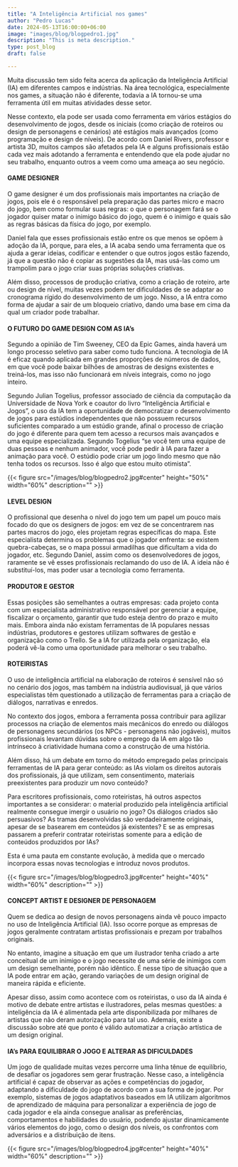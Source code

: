 ```yaml
---
title: "A Inteligência Artificial nos games"
author: "Pedro Lucas"
date: 2024-05-13T16:00:00+06:00
image: "images/blog/blogpedro1.jpg"
description: "This is meta description."
type: post_blog
draft: false

---
```

Muita discussão tem sido feita acerca da aplicação da Inteligência Artificial (IA) em diferentes campos e indústrias. Na área tecnológica, especialmente nos games, a situação não é diferente, todavia a IA tornou-se uma ferramenta útil em muitas atividades desse setor.

Nesse contexto, ela pode ser usada como ferramenta em vários estágios do desenvolvimento de jogos, desde os iniciais (como criação de roteiros ou design de personagens e cenários) até estágios mais avançados (como programação e design de níveis). De acordo com Daniel Rivers, professor e artista 3D, muitos campos são afetados pela IA e alguns profissionais estão cada vez mais adotando a ferramenta e entendendo que ela pode ajudar no seu trabalho, enquanto outros a veem como uma ameaça ao seu negócio.

#### GAME DESIGNER

O game designer é um dos profissionais mais importantes na criação de jogos, pois ele é o responsável pela preparação das partes micro e macro do jogo, bem como formular suas regras: o que o personagem fará se o jogador quiser matar o inimigo básico do jogo, quem é o inimigo e quais são as regras básicas da física do jogo, por exemplo.

Daniel fala que esses profissionais estão entre os que menos se opõem à adoção da IA, porque, para eles, a IA acaba sendo uma ferramenta que os ajuda a gerar ideias, codificar e entender o que outros jogos estão fazendo, já que a questão não é copiar as sugestões da IA, mas usá-las como um trampolim para o jogo criar suas próprias soluções criativas.

Além disso, processos de produção criativa, como a criação de roteiro, arte ou design de nível, muitas vezes podem ter dificuldades de se adaptar ao cronograma rígido do desenvolvimento de um jogo. Nisso, a IA entra como forma de ajudar a sair de um bloqueio criativo, dando uma base em cima da qual um criador pode trabalhar.

#### O FUTURO DO GAME DESIGN COM AS IA’s

Segundo a opinião de Tim Sweeney, CEO da Epic Games, ainda haverá um longo processo seletivo para saber como tudo funciona. A tecnologia de IA é eficaz quando aplicada em grandes proporções de números de dados, em que você pode baixar bilhões de amostras de designs existentes e treiná-los, mas isso não funcionará em níveis integrais, como no jogo inteiro.

Segundo Julian Togelius, professor associado de ciência da computação da Universidade de Nova York e coautor do livro “Inteligência Artificial e Jogos”, o uso da IA ​​tem a oportunidade de democratizar o desenvolvimento de jogos para estúdios independentes que não possuem recursos suficientes comparado a um estúdio grande, afinal o processo de criação do jogo é diferente para quem tem acesso a recursos mais avançados e uma equipe especializada. Segundo Togelius “se você tem uma equipe de duas pessoas e nenhum animador, você pode pedir à IA para fazer a animação para você. O estúdio pode criar um jogo lindo mesmo que não tenha todos os recursos. Isso é algo que estou muito otimista”.




{{< figure src="/images/blog/blogpedro2.jpg#center" height="50%" width="60%" description="" >}}


#### LEVEL DESIGN

O profissional que desenha o nível do jogo tem um papel um pouco mais focado do que os designers de jogos: em vez de se concentrarem nas partes macros do jogo, eles projetam regras específicas do mapa. Este especialista determina os problemas que o jogador enfrenta: se existem quebra-cabeças, se o mapa possui armadilhas que dificultam a vida do jogador, etc. Segundo Daniel, assim como os desenvolvedores de jogos, raramente se vê esses profissionais reclamando do uso de IA. A ideia não é substituí-los, mas poder usar a tecnologia como ferramenta.

#### PRODUTOR E GESTOR    
Essas posições são semelhantes a outras empresas: cada projeto conta com um especialista administrativo responsável por gerenciar a equipe, fiscalizar o orçamento, garantir que tudo esteja dentro do prazo e muito mais. Embora ainda não existam ferramentas de IA populares nessas indústrias, produtores e gestores utilizam softwares de gestão e organização como o Trello. Se a IA for utilizada pela organização, ela poderá vê-la como uma oportunidade para melhorar o seu trabalho.

#### ROTEIRISTAS 

O uso de inteligência artificial na elaboração de roteiros é sensível não só no cenário dos jogos, mas também na indústria audiovisual, já que vários especialistas têm questionado a utilização de ferramentas para a criação de diálogos, narrativas e enredos.

No contexto dos jogos, embora a ferramenta possa contribuir para agilizar processos na criação de elementos mais mecânicos do enredo ou diálogos de personagens secundários (os NPCs - personagens não jogáveis), muitos profissionais levantam dúvidas sobre o emprego da IA em algo tão intrínseco à criatividade humana como a construção de uma história.

Além disso, há um debate em torno do método empregado pelas principais ferramentas de IA para gerar conteúdo: as IAs violam os direitos autorais dos profissionais, já que utilizam, sem consentimento, materiais preexistentes para produzir um novo conteúdo?

Para escritores profissionais, como roteiristas, há outros aspectos importantes a se considerar: o material produzido pela inteligência artificial realmente consegue imergir o usuário no jogo? Os diálogos criados são persuasivos? As tramas desenvolvidas são verdadeiramente originais, apesar de se basearem em conteúdos já existentes? E se as empresas passarem a preferir contratar roteiristas somente para a edição de conteúdos produzidos por IAs?

Esta é uma pauta em constante evolução, à medida que o mercado incorpora essas novas tecnologias e introduz novos produtos.



{{< figure src="/images/blog/blogpedro3.jpg#center" height="40%" width="60%" description="" >}}


#### CONCEPT ARTIST E DESIGNER DE PERSONAGEM

Quem se dedica ao design de novos personagens ainda vê pouco impacto no uso de Inteligência Artificial (IA). Isso ocorre porque as empresas de jogos geralmente contratam artistas profissionais e prezam por trabalhos originais.

No entanto, imagine a situação em que um ilustrador tenha criado a arte conceitual de um inimigo e o jogo necessite de uma série de inimigos com um design semelhante, porém não idêntico. É nesse tipo de situação que a IA pode entrar em ação, gerando variações de um design original de maneira rápida e eficiente.

Apesar disso, assim como acontece com os roteiristas, o uso da IA ainda é motivo de debate entre artistas e ilustradores, pelas mesmas questões: a inteligência da IA é alimentada pela arte disponibilizada por milhares de artistas que não deram autorização para tal uso. Ademais, existe a discussão sobre até que ponto é válido automatizar a criação artística de um design original.

#### IA’s PARA EQUILIBRAR O JOGO E ALTERAR AS DIFICULDADES

Um jogo de qualidade muitas vezes percorre uma linha tênue de equilíbrio, de desafiar os jogadores sem gerar frustração. Nesse caso, a inteligência artificial é capaz de observar as ações e competências do jogador, adaptando a dificuldade do jogo de acordo com a sua forma de jogar. Por exemplo, sistemas de jogos adaptativos baseados em IA utilizam algoritmos de aprendizado de máquina para personalizar a experiência de jogo de cada jogador e ela ainda consegue analisar as preferências, comportamentos e habilidades do usuário, podendo ajustar dinamicamente vários elementos do jogo, como o design dos níveis, os confrontos com adversários e a distribuição de itens.


{{< figure src="/images/blog/blogpedro4.jpg#center" height="40%" width="60%" description="" >}}


